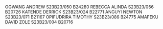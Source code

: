 OGWANG ANDREW S23B23/050 B24280
REBECCA ALINDA S23B23/056 B20726
KATENDE DERRICK S23B23/024 B22771
ANGUYI NEWTON S23B23/071 B21167
OPIFUDRIRA TIMOTHY S23B23/086 B24775
AMAFEKU DAVID ZOLE S23B23/004 B20716
